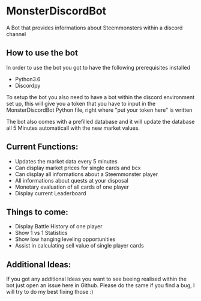# MonsterDiscordBot
A Bot that provides informations about Steemmonsters within a discord channel


## How to use the bot

In order to use the bot you got to have the following prerequisites installed
- Python3.6
- Discordpy

To setup the bot you also need to have a bot within the discord environment set up, this will 
give you a token that you have to input in the MonsterDiscordBot Python file, right where 
"put your token here" is written

The bot also comes with a prefilled database and it will update the database all 5 Minutes automaticall 
with the new market values.

## Current Functions:
- Updates the market data every 5 minutes
- Can display market prices for single cards and bcx
- Can display all informations about a Steemmonster player
- All informations about quests at your disposal
- Monetary evaluation of all cards of one player
- Display current Leaderboard

## Things to come:
- Display Battle History of one player 
- Show 1 vs 1 Statistics
- Show low hanging leveling opportunities
- Assist in calculating sell value of single player cards


## Additional Ideas:
If you got any additional Ideas you want to see beeing realised within the bot just open an issue 
here in Github.
Please do the same if you find a bug, I will try to do my best fixing those :)

